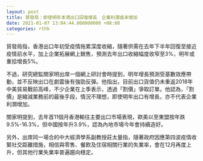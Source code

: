 ```yaml
---
layout: post
title: 貿發局：即使明年本港出口回復增長　企業利潤或未增加
date: 2021-01-07 13:04:44.000000000 +08:00
categories: rthk
---
```


貿發局指，香港出口年初受疫情拖累深度收縮，隨著供需在去年下半年回復至接近疫情前水平，加上企業拓展網上銷售，預測去年出口收縮幅度收窄至3%，明年或重拾增長5%。  

不過，研究總監關家明出席一個網上研討會時提到，明年增長預測受基數效應帶動，並不反映出口在劇震後有強勁反彈。他指出，目前出口貨值仍未重返2018年中美貿易戰前高峰，不少企業在上季表示，透過「割價」爭取訂單。他認為，「割價」是縮減業務前的最後手段，情況不理想，即使明年出口有增長，亦不代表企業利潤增加。

關家明提到，去年首11個月香港輸往主要出口市場表現，歐美以至東盟按年跌9.5%-16.3%，但中國按年升3.9%，認為內地市場今年會持續造好。

另外，出席同一場合的中大經濟學系副教授莊太量指，隨著政府因應第四波疫情收緊社交距離措施，相信與零售、餐飲及住宿相關行業的失業率，會在12月再度上升，但其他行業失業率普遍趨向穩定。
